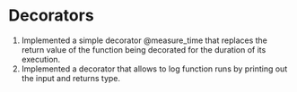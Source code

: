 # Decorators
1. Implemented a simple decorator @measure_time that replaces the return value of the function being decorated for the duration of its execution.<br>
2. Implemented a decorator that allows to log function runs by printing out the input and returns type.<br>

